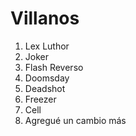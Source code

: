 
# Villanos

1. Lex Luthor
2. Joker
3. Flash Reverso
4. Doomsday
5. Deadshot
6. Freezer
7. Cell
8. Agregué un cambio más